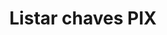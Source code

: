 ---
title: Listar chaves PIX
api:
  file: readme-hml-baas.json
  operationId: get_v1-pix-key-list-agency-account
hidden: false
---
